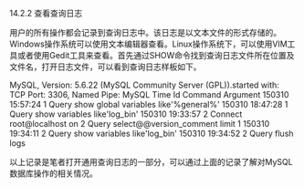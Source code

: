 #### 
  14.2.2 查看查询日志


用户的所有操作都会记录到查询日志中。该日志是以文本文件的形式存储的。Windows操作系统可以使用文本编辑器查看。Linux操作系统下，可以使用VIM工具或者使用Gedit工具来查看。首先通过SHOW命令找到查询日志文件所在位置及文件名，打开日志文件，可以看到查询日志样板如下。

&#13;
    MySQL, Version: 5.6.22 (MySQL Community Server (GPL)).started with:&#13;
    TCP Port: 3306, Named Pipe: MySQL&#13;
    Time        Id Command    Argument&#13;
    150310 15:57:24 1 Query    show global variables like'%general%'&#13;
    150310 18:47:28 1 Query     show variables like'log_bin'&#13;
    150310 19:33:57 2 Connect   root@localhost on&#13;
  2 Query      select@@version_comment limit 1&#13;
    150310 19:34:11 2 Query     show variables like'log_bin'&#13;
    150310 19:34:52 2 Query     flush logs&#13;

以上记录是笔者打开通用查询日志的一部分，可以通过上面的记录了解对MySQL数据库操作的相关情况。

